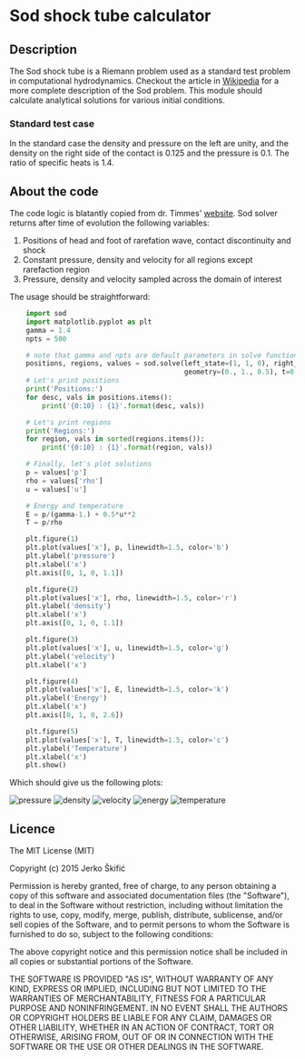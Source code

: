 # Sod shock tube calculator

## Description
The Sod shock tube is a Riemann problem used as a standard test problem in computational hydrodynamics.
Checkout the article in [Wikipedia](http://en.wikipedia.org/wiki/Sod_shock_tube)
for a more complete description of the Sod problem.
This module should calculate analytical solutions for various initial conditions.

### Standard test case
In the standard case the density and pressure on the left are unity,
and the density on the right side of the contact is 0.125 and the pressure is 0.1.
The ratio of specific heats is 1.4.


## About the code
The code logic is blatantly copied from dr. Timmes' [website](http://cococubed.asu.edu/code_pages/exact_riemann.shtml).
Sod solver returns after time of evolution the following variables:
1. Positions of head and foot of rarefation wave, contact discontinuity and shock
2. Constant pressure, density and velocity for all regions except rarefaction region
3. Pressure, density and velocity sampled across the domain of interest

The usage should be straightforward:
```python
    import sod
    import matplotlib.pyplot as plt
    gamma = 1.4
    npts = 500

    # note that gamma and npts are default parameters in solve function
    positions, regions, values = sod.solve(left_state=(1, 1, 0), right_state=(0.1, 0.125, 0.),
                                           geometry=(0., 1., 0.5), t=0.2, gamma=gamma, npts=npts)
    # Let's print positions
    print('Positions:')
    for desc, vals in positions.items():
        print('{0:10} : {1}'.format(desc, vals))

    # Let's print regions
    print('Regions:')
    for region, vals in sorted(regions.items()):
        print('{0:10} : {1}'.format(region, vals))

    # Finally, let's plot solutions
    p = values['p']
    rho = values['rho']
    u = values['u']

    # Energy and temperature
    E = p/(gamma-1.) + 0.5*u**2
    T = p/rho

    plt.figure(1)
    plt.plot(values['x'], p, linewidth=1.5, color='b')
    plt.ylabel('pressure')
    plt.xlabel('x')
    plt.axis([0, 1, 0, 1.1])

    plt.figure(2)
    plt.plot(values['x'], rho, linewidth=1.5, color='r')
    plt.ylabel('density')
    plt.xlabel('x')
    plt.axis([0, 1, 0, 1.1])

    plt.figure(3)
    plt.plot(values['x'], u, linewidth=1.5, color='g')
    plt.ylabel('velocity')
    plt.xlabel('x')

    plt.figure(4)
    plt.plot(values['x'], E, linewidth=1.5, color='k')
    plt.ylabel('Energy')
    plt.xlabel('x')
    plt.axis([0, 1, 0, 2.6])

    plt.figure(5)
    plt.plot(values['x'], T, linewidth=1.5, color='c')
    plt.ylabel('Temperature')
    plt.xlabel('x')
    plt.show()
```

Which should give us the following plots:

![pressure](/figs/pressure.png)
![density](/figs/density.png)
![velocity](/figs/velocity.png)
![energy](/figs/energy.png)
![temperature](/figs/temperature.png)
## Licence

The MIT License (MIT)

Copyright (c) 2015 Jerko Škifić

Permission is hereby granted, free of charge, to any person obtaining a copy
of this software and associated documentation files (the "Software"), to deal
in the Software without restriction, including without limitation the rights
to use, copy, modify, merge, publish, distribute, sublicense, and/or sell
copies of the Software, and to permit persons to whom the Software is
furnished to do so, subject to the following conditions:

The above copyright notice and this permission notice shall be included in all
copies or substantial portions of the Software.

THE SOFTWARE IS PROVIDED "AS IS", WITHOUT WARRANTY OF ANY KIND, EXPRESS OR
IMPLIED, INCLUDING BUT NOT LIMITED TO THE WARRANTIES OF MERCHANTABILITY,
FITNESS FOR A PARTICULAR PURPOSE AND NONINFRINGEMENT. IN NO EVENT SHALL THE
AUTHORS OR COPYRIGHT HOLDERS BE LIABLE FOR ANY CLAIM, DAMAGES OR OTHER
LIABILITY, WHETHER IN AN ACTION OF CONTRACT, TORT OR OTHERWISE, ARISING FROM,
OUT OF OR IN CONNECTION WITH THE SOFTWARE OR THE USE OR OTHER DEALINGS IN THE
SOFTWARE.